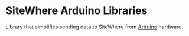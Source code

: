 SiteWhere Arduino Libraries
===========================

Library that simplifies sending data to SiteWhere from [Arduino](http://www.arduino.cc/ "Arduino") hardware.
